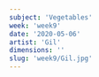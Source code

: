 ```yaml
---
subject: 'Vegetables'
week: 'week9'
date: '2020-05-06'
artist: 'Gil'
dimensions: ''
slug: 'week9/Gil.jpg'
---
```

